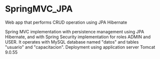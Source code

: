 # SpringMVC_JPA
Web app that performs CRUD operation using JPA Hibernate

Spring MVC implementation with persistence management using JPA Hibernate, and with Spring Security implementation for roles ADMIN and USER.
It operates with MySQL database named "datos" and tables "usuario" and "capacitacion".
Deployment using application server Tomcat 9.0.55
